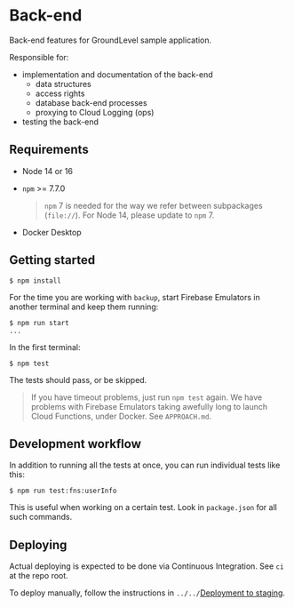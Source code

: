 # Back-end

Back-end features for GroundLevel sample application.

Responsible for:

- implementation and documentation of the back-end
   - data structures
   - access rights
   - database back-end processes 
   - proxying to Cloud Logging (ops)
- testing the back-end


## Requirements

- Node 14 or 16
- `npm` >= 7.7.0

   >`npm` 7 is needed for the way we refer between subpackages (`file://`). For Node 14, please update to `npm` 7.

- Docker Desktop

<!-- 
developed with:
- macOS 11.4
- node 16.5
- npm 7.19

- Docker Desktop 3.5.2 with: 1 CPU core, 1.5 GB RAM
-->

## Getting started

```
$ npm install
```

<!-- Editor's note
Ideally, we just instruct people to `npm test` and it automatically launches Firebase Emulators (and shuts them down.

It used to be like this. However, timeouts and Docker jams caused to (hopefully, temporarily) go to this "keep emulators running all the time" approach.
-->

For the time you are working with `backup`, start Firebase Emulators in another terminal and keep them running:

```
$ npm run start
...
```

In the first terminal:

```
$ npm test
```

The tests should pass, or be skipped.

>If you have timeout problems, just run `npm test` again. We have problems with Firebase Emulators taking awefully long to launch Cloud Functions, under Docker. See `APPROACH.md`.

## Development workflow

<!-- was
```
$ npm start
```

This launches the Firebase emulator in one terminal, and automatically picks up changes to the sources.

You can then run individual tests against it (see `package.json` for the precise name of commands).
-->

In addition to running all the tests at once, you can run individual tests like this:

```
$ npm run test:fns:userInfo
```

This is useful when working on a certain test. Look in `package.json` for all such commands.

## Deploying

Actual deploying is expected to be done via Continuous Integration. See `ci` at the repo root.

To deploy manually, follow the instructions in `../../`[Deployment to staging](../../Deployment%20to%20staging..md).

